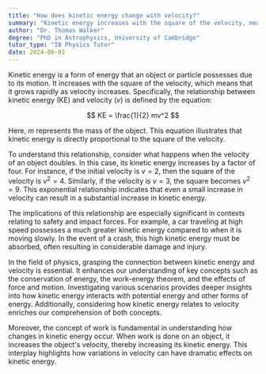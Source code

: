 ```yaml
---
title: "How does kinetic energy change with velocity?"
summary: "Kinetic energy increases with the square of the velocity, meaning it grows exponentially as velocity increases."
author: "Dr. Thomas Walker"
degree: "PhD in Astrophysics, University of Cambridge"
tutor_type: "IB Physics Tutor"
date: 2024-06-01
---
```


Kinetic energy is a form of energy that an object or particle possesses due to its motion. It increases with the square of the velocity, which means that it grows rapidly as velocity increases. Specifically, the relationship between kinetic energy (KE) and velocity ($v$) is defined by the equation:

$$
KE = \frac{1}{2} mv^2
$$

Here, $m$ represents the mass of the object. This equation illustrates that kinetic energy is directly proportional to the square of the velocity.

To understand this relationship, consider what happens when the velocity of an object doubles. In this case, its kinetic energy increases by a factor of four. For instance, if the initial velocity is $v = 2$, then the square of the velocity is $v^2 = 4$. Similarly, if the velocity is $v = 3$, the square becomes $v^2 = 9$. This exponential relationship indicates that even a small increase in velocity can result in a substantial increase in kinetic energy.

The implications of this relationship are especially significant in contexts relating to safety and impact forces. For example, a car traveling at high speed possesses a much greater kinetic energy compared to when it is moving slowly. In the event of a crash, this high kinetic energy must be absorbed, often resulting in considerable damage and injury.

In the field of physics, grasping the connection between kinetic energy and velocity is essential. It enhances our understanding of key concepts such as the conservation of energy, the work-energy theorem, and the effects of force and motion. Investigating various scenarios provides deeper insights into how kinetic energy interacts with potential energy and other forms of energy. Additionally, considering how kinetic energy relates to velocity enriches our comprehension of both concepts. 

Moreover, the concept of work is fundamental in understanding how changes in kinetic energy occur. When work is done on an object, it increases the object's velocity, thereby increasing its kinetic energy. This interplay highlights how variations in velocity can have dramatic effects on kinetic energy.
    